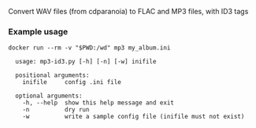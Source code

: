 Convert WAV files (from cdparanoia) to FLAC and MP3 files, with ID3 tags

### Example usage
    docker run --rm -v "$PWD:/wd" mp3 my_album.ini

```shell
  usage: mp3-id3.py [-h] [-n] [-w] inifile
  
  positional arguments:
    inifile     config .ini file
  
  optional arguments:
    -h, --help  show this help message and exit
    -n          dry run
    -w          write a sample config file (inifile must not exist)
```
